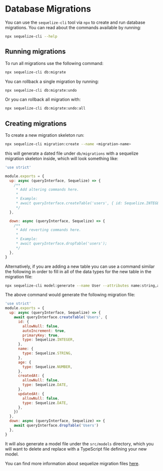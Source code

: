 # Database Migrations

You can use the `sequelize-cli` tool via `npx` to create and run database migrations. You can read about the commands available by running:

```sh
npx sequelize-cli --help
```

## Running migrations

To run all migrations use the following command:

```sh
npx sequelize-cli db:migrate
```

You can rollback a single migration by running:

```sh
npx sequelize-cli db:migrate:undo
```

Or you can rollback all migration with:

```sh
npx sequelize-cli db:migrate:undo:all
```

## Creating migrations

To create a new migration skeleton run:

```sh
npx sequelize-cli migration:create --name <migration-name>
```

this will generate a dated file under `db/migrations` with a sequelize migration skeleton inside, which will look something like:

```javascript
'use strict'

module.exports = {
  up: async (queryInterface, Sequelize) => {
    /**
     * Add altering commands here.
     *
     * Example:
     * await queryInterface.createTable('users', { id: Sequelize.INTEGER });
     */
  },

  down: async (queryInterface, Sequelize) => {
    /**
     * Add reverting commands here.
     *
     * Example:
     * await queryInterface.dropTable('users');
     */
  },
}
```

Alternatively, if you are adding a new table you can use a command similar the following in order to fill in all of the data types for the new table in the migration file:

```sh
npx sequelize-cli model:generate --name User --attributes name:string,age:number
```

The above command would generate the following migration file:

```javascript
'use strict'
module.exports = {
  up: async (queryInterface, Sequelize) => {
    await queryInterface.createTable('Users', {
      id: {
        allowNull: false,
        autoIncrement: true,
        primaryKey: true,
        type: Sequelize.INTEGER,
      },
      name: {
        type: Sequelize.STRING,
      },
      age: {
        type: Sequelize.NUMBER,
      },
      createdAt: {
        allowNull: false,
        type: Sequelize.DATE,
      },
      updatedAt: {
        allowNull: false,
        type: Sequelize.DATE,
      },
    })
  },
  down: async (queryInterface, Sequelize) => {
    await queryInterface.dropTable('Users')
  },
}
```

It will also generate a model file under the `src/models` directory, which you will want to delete and replace with a TypeScript file defining your new model.

You can find more information about sequelize migration files [here](https://sequelize.org/master/manual/migrations.html#migration-skeleton).
